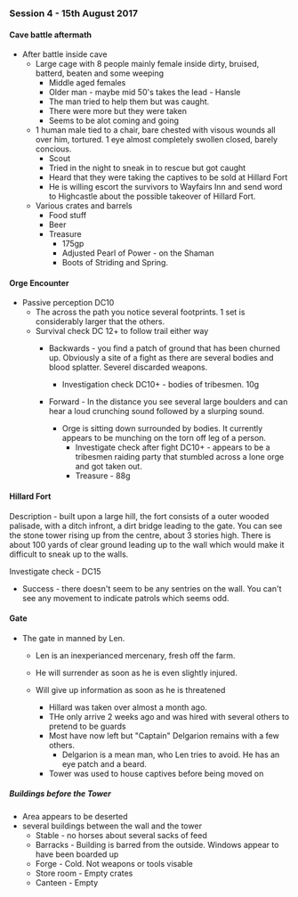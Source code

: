 ### Session 4 - 15th August 2017

#### Cave battle aftermath

  * After battle inside cave
    * Large cage with 8 people mainly female inside dirty, bruised, batterd, beaten and some weeping
      * Middle aged females
      * Older man - maybe mid 50's takes the lead - Hansle
      * The man tried to help them but was caught.
      * There were more but they were taken
      * Seems to be alot coming and going      
    * 1 human male tied to a chair, bare chested with visous wounds all over him, tortured. 1 eye almost completely swollen closed, barely concious.
      * Scout
      * Tried in the night to sneak in to rescue but got caught
      * Heard that they were taking the captives to be sold at Hillard Fort
      * He is willing escort the survivors to Wayfairs Inn and send word to Highcastle about the possible takeover of Hillard Fort.
    * Various crates and barrels  
      * Food stuff
      * Beer
      * Treasure
        * 175gp
        * Adjusted Pearl of Power - on the Shaman
        * Boots of Striding and Spring.
        
#### Orge Encounter
  
  * Passive perception DC10
    * The across the path you notice several footprints. 1 set is considerably larger that the others. 
    * Survival check DC 12+ to follow trail either way
      * Backwards - you find a patch of ground that has been churned up. Obviously a site of a fight as there are several bodies and blood splatter. Severel discarded weapons.
        * Investigation check DC10+ - bodies of tribesmen. 10g
        
      * Forward - In the distance you see several large boulders and can hear a loud crunching sound followed by a slurping sound.
        * Orge is sitting down surrounded by bodies. It currently appears to be munching on the torn off leg of a person.
          * Investigate check after fight DC10+ - appears to be a tribesmen raiding party that stumbled across a lone orge and got taken out.
          * Treasure - 88g
          
#### Hillard Fort

Description - built upon a large hill, the fort consists of a outer wooded palisade, with a ditch infront, a dirt bridge leading to the gate. You can see the stone tower rising up from the centre, about 3 stories high. There is about 100 yards of clear ground leading up to the wall which would make it difficult to sneak up to the walls.

Investigate check - DC15
  * Success - there doesn't seem to be any sentries on the wall. You can't see any movement to indicate patrols which seems odd.
      
#### Gate
  * The gate in manned by Len.
    * Len is an inexperianced mercenary, fresh off the farm.
    * He will surrender as soon as he is even slightly injured.
    * Will give up information as soon as he is threatened
    
       * Hillard was taken over almost a month ago. 
       * THe only arrive 2 weeks ago and was hired with several others to pretend to be guards
       * Most have now left but "Captain" Delgarion remains with a few others.
         * Delgarion is a mean man, who Len tries to avoid. He has an eye patch and a beard.
       * Tower was used to house captives before being moved on
       
##### Buildings before the Tower
* Area appears to be deserted
* several buildings between the wall and the tower
  * Stable - no horses about several sacks of feed
  * Barracks - Building is barred from the outside. Windows appear to have been boarded up
  * Forge - Cold. Not weapons or tools visable
  * Store room - Empty crates
  * Canteen - Empty
       
    
  
  
  



    
  
    
    
      
  
 
          
        




  


